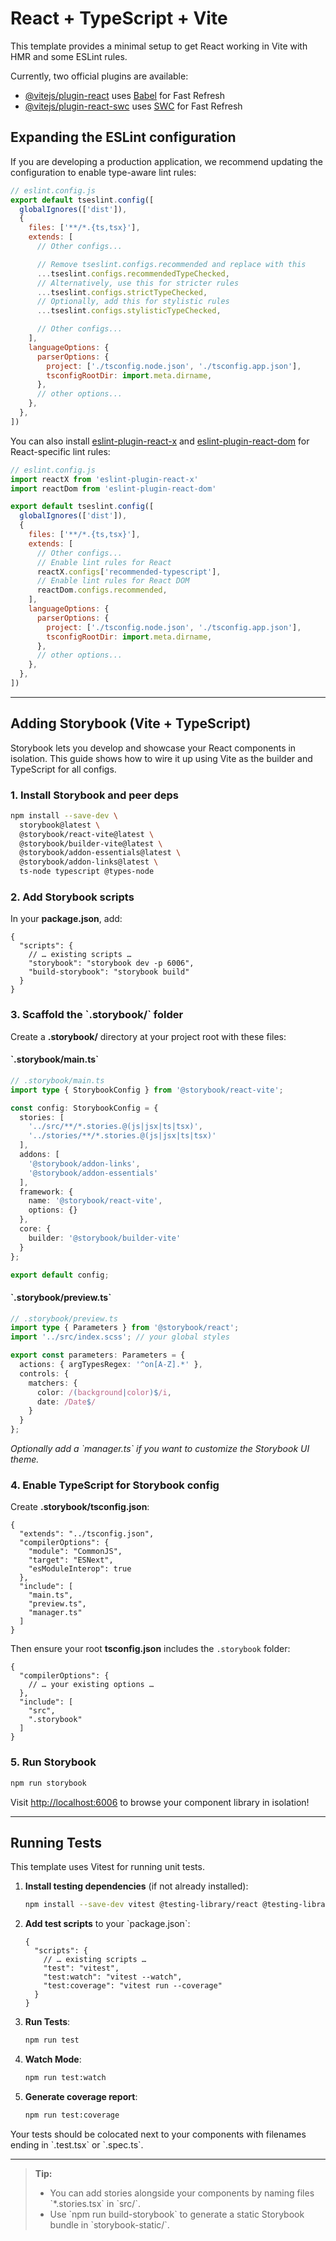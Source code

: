 # React + TypeScript + Vite

This template provides a minimal setup to get React working in Vite with HMR and some ESLint rules.

Currently, two official plugins are available:

- [@vitejs/plugin-react](https://github.com/vitejs/vite-plugin-react/blob/main/packages/plugin-react) uses [Babel](https://babeljs.io/) for Fast Refresh  
- [@vitejs/plugin-react-swc](https://github.com/vitejs/vite-plugin-react/blob/main/packages/plugin-react-swc) uses [SWC](https://swc.rs/) for Fast Refresh

## Expanding the ESLint configuration

If you are developing a production application, we recommend updating the configuration to enable type-aware lint rules:

```js
// eslint.config.js
export default tseslint.config([
  globalIgnores(['dist']),
  {
    files: ['**/*.{ts,tsx}'],
    extends: [
      // Other configs...

      // Remove tseslint.configs.recommended and replace with this
      ...tseslint.configs.recommendedTypeChecked,
      // Alternatively, use this for stricter rules
      ...tseslint.configs.strictTypeChecked,
      // Optionally, add this for stylistic rules
      ...tseslint.configs.stylisticTypeChecked,

      // Other configs...
    ],
    languageOptions: {
      parserOptions: {
        project: ['./tsconfig.node.json', './tsconfig.app.json'],
        tsconfigRootDir: import.meta.dirname,
      },
      // other options...
    },
  },
])
```

You can also install [eslint-plugin-react-x](https://github.com/Rel1cx/eslint-react/tree/main/packages/plugins/eslint-plugin-react-x) and [eslint-plugin-react-dom](https://github.com/Rel1cx/eslint-react/tree/main/packages/plugins/eslint-plugin-react-dom) for React-specific lint rules:

```js
// eslint.config.js
import reactX from 'eslint-plugin-react-x'
import reactDom from 'eslint-plugin-react-dom'

export default tseslint.config([
  globalIgnores(['dist']),
  {
    files: ['**/*.{ts,tsx}'],
    extends: [
      // Other configs...
      // Enable lint rules for React
      reactX.configs['recommended-typescript'],
      // Enable lint rules for React DOM
      reactDom.configs.recommended,
    ],
    languageOptions: {
      parserOptions: {
        project: ['./tsconfig.node.json', './tsconfig.app.json'],
        tsconfigRootDir: import.meta.dirname,
      },
      // other options...
    },
  },
])
```

---

## Adding Storybook (Vite + TypeScript)

Storybook lets you develop and showcase your React components in isolation. This guide shows how to wire it up using Vite as the builder and TypeScript for all configs.

### 1. Install Storybook and peer deps

```bash
npm install --save-dev \
  storybook@latest \
  @storybook/react-vite@latest \
  @storybook/builder-vite@latest \
  @storybook/addon-essentials@latest \
  @storybook/addon-links@latest \
  ts-node typescript @types-node
```

### 2. Add Storybook scripts

In your **package.json**, add:

```jsonc
{
  "scripts": {
    // … existing scripts …
    "storybook": "storybook dev -p 6006",
    "build-storybook": "storybook build"
  }
}
```

### 3. Scaffold the \`.storybook/\` folder

Create a **.storybook/** directory at your project root with these files:

#### \`.storybook/main.ts\`

```ts
// .storybook/main.ts
import type { StorybookConfig } from '@storybook/react-vite';

const config: StorybookConfig = {
  stories: [
    '../src/**/*.stories.@(js|jsx|ts|tsx)',
    '../stories/**/*.stories.@(js|jsx|ts|tsx)'
  ],
  addons: [
    '@storybook/addon-links',
    '@storybook/addon-essentials'
  ],
  framework: {
    name: '@storybook/react-vite',
    options: {}
  },
  core: {
    builder: '@storybook/builder-vite'
  }
};

export default config;
```

#### \`.storybook/preview.ts\`

```ts
// .storybook/preview.ts
import type { Parameters } from '@storybook/react';
import '../src/index.scss'; // your global styles

export const parameters: Parameters = {
  actions: { argTypesRegex: '^on[A-Z].*' },
  controls: {
    matchers: {
      color: /(background|color)$/i,
      date: /Date$/
    }
  }
};
```

_Optionally add a \`manager.ts\` if you want to customize the Storybook UI theme._

### 4. Enable TypeScript for Storybook config

Create **.storybook/tsconfig.json**:

```jsonc
{
  "extends": "../tsconfig.json",
  "compilerOptions": {
    "module": "CommonJS",
    "target": "ESNext",
    "esModuleInterop": true
  },
  "include": [
    "main.ts",
    "preview.ts",
    "manager.ts"
  ]
}
```

Then ensure your root **tsconfig.json** includes the `.storybook` folder:

```jsonc
{
  "compilerOptions": {
    // … your existing options …
  },
  "include": [
    "src",
    ".storybook"
  ]
}
```

### 5. Run Storybook

```bash
npm run storybook
```

Visit <http://localhost:6006> to browse your component library in isolation!

---

## Running Tests

This template uses Vitest for running unit tests.

1. **Install testing dependencies** (if not already installed):
   ```bash
   npm install --save-dev vitest @testing-library/react @testing-library/jest-dom jsdom
   ```

2. **Add test scripts** to your \`package.json\`:
   ```jsonc
   {
     "scripts": {
       // … existing scripts …
       "test": "vitest",
       "test:watch": "vitest --watch",
       "test:coverage": "vitest run --coverage"
     }
   }
   ```

3. **Run Tests**:
   ```bash
   npm run test
   ```

4. **Watch Mode**:
   ```bash
   npm run test:watch
   ```

5. **Generate coverage report**:
   ```bash
   npm run test:coverage
   ```

Your tests should be colocated next to your components with filenames ending in \`.test.tsx\` or \`.spec.ts\`.

---

> **Tip:**
> - You can add stories alongside your components by naming files \`*.stories.tsx\` in \`src/\`.
> - Use \`npm run build-storybook\` to generate a static Storybook bundle in \`storybook-static/\`.

